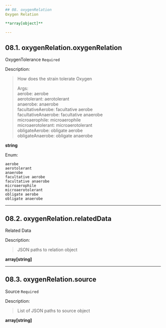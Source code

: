 ```yaml
---
## 08. oxygenRelation
Oxygen Relation  

**array[object]**

---
```

## 08.1. oxygenRelation.oxygenRelation
OxygenTolerance  `Required`

Description:
> How does the strain tolerate Oxygen  
>
> Args:  
>     aerobe: aerobe  
>     aerotolerant: aerotolerant  
>     anaerobe: anaerobe  
>     facultativeAerobe: facultative aerobe  
>     facultativeAnaerobe: facultative anaerobe  
>     microaerophile: microaerophile  
>     microaerotolerant: microaerotolerant  
>     obligateAerobe: obligate aerobe  
>     obligateAnaerobe: obligate anaerobe  

**string**

Enum:

	aerobe
	aerotolerant
	anaerobe
	facultative aerobe
	facultative anaerobe
	microaerophile
	microaerotolerant
	obligate aerobe
	obligate anaerobe

---
## 08.2. oxygenRelation.relatedData
Related Data  

Description:
> JSON paths to relation object  

**array[string]**

---
## 08.3. oxygenRelation.source
Source  `Required`

Description:
> List of JSON paths to source object  

**array[string]**
